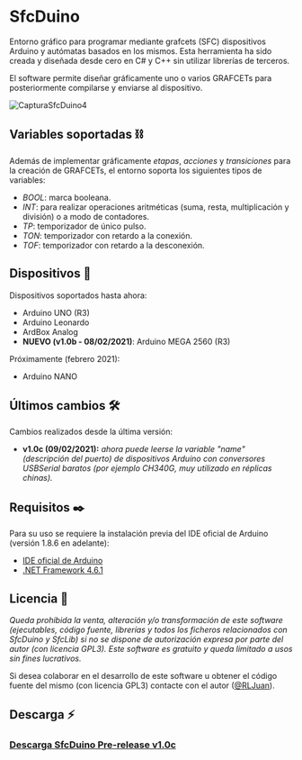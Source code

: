 # SfcDuino
Entorno gráfico para programar mediante grafcets (SFC) dispositivos Arduino y autómatas basados en los mismos.
Esta herramienta ha sido creada y diseñada desde cero en C# y C++ sin utilizar librerías de terceros.

El software permite diseñar gráficamente uno o varios GRAFCETs para posteriormente compilarse y enviarse al dispositivo.

![CapturaSfcDuino4](https://user-images.githubusercontent.com/77203519/104244042-eece7200-5461-11eb-8aa0-7b68c59e6f18.png)

## Variables soportadas ⛓
Además de implementar gráficamente _etapas_, _acciones_ y _transiciones_ para la creación de GRAFCETs, el entorno soporta los siguientes tipos de variables:
- _BOOL_: marca booleana.
- _INT_: para realizar operaciones aritméticas (suma, resta, multiplicación y división) o a modo de contadores.
- _TP_: temporizador de único pulso.
- _TON_: temporizador con retardo a la conexión.
- _TOF_: temporizador con retardo a la desconexión.

## Dispositivos 🔌
Dispositivos soportados hasta ahora:
- Arduino UNO (R3)
- Arduino Leonardo
- ArdBox Analog
- **NUEVO (v1.0b - 08/02/2021)**: Arduino MEGA 2560 (R3)

Próximamente (febrero 2021):
- Arduino NANO

## Últimos cambios 🛠
Cambios realizados desde la última versión:
- **v1.0c (09/02/2021):** _ahora puede leerse la variable "name" (descripción del puerto) de dispositivos Arduino con conversores USBSerial baratos (por ejemplo CH340G, muy utilizado en réplicas chinas)._

## Requisitos ✒️
Para su uso se requiere la instalación previa del IDE oficial de Arduino (versión 1.8.6 en adelante):
- [IDE oficial de Arduino](https://www.arduino.cc/en/software)
- [.NET Framework 4.6.1](https://www.microsoft.com/es-es/download/details.aspx?id=49982)

## Licencia 🧾
_Queda prohibida la venta, alteración y/o transformación de este software (ejecutables, código fuente, librerías y todos los ficheros relacionados con SfcDuino y SfcLib) si no se dispone de autorización expresa por parte del autor (con licencia GPL3).
Este software es gratuito y queda limitado a usos sin fines lucrativos._

Si desea colaborar en el desarrollo de este software u obtener el código fuente del mismo (con licencia GPL3) contacte con el autor ([@RLJuan](https://github.com/RLJuan)).

## Descarga ⚡️
### **[Descarga SfcDuino Pre-release v1.0c](https://github.com/RLJuan/SfcDuino-Builds/releases/download/v1.0c/SfcDuino1.0c.zip)**
